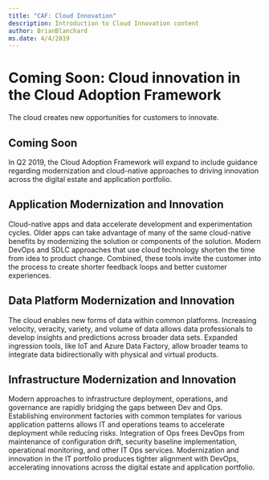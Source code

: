 ```yaml
---
title: "CAF: Cloud Innovation"
description: Introduction to Cloud Innovation content
author: BrianBlanchard
ms.date: 4/4/2019
---
```


# Coming Soon: Cloud innovation in the Cloud Adoption Framework

The cloud creates new opportunities for customers to innovate.

## Coming Soon

In Q2 2019, the Cloud Adoption Framework will expand to include guidance regarding modernization and cloud-native approaches to driving innovation across the digital estate and application portfolio.

## Application Modernization and Innovation

Cloud-native apps and data accelerate development and experimentation cycles. Older apps can take advantage of many of the same cloud-native benefits by modernizing the solution or components of the solution. Modern DevOps and SDLC approaches that use cloud technology shorten the time from idea to product change. Combined, these tools invite the customer into the process to create shorter feedback loops and better customer experiences.

## Data Platform Modernization and Innovation

The cloud enables new forms of data within common platforms. Increasing velocity, veracity, variety, and volume of data allows data professionals to develop insights and predictions across broader data sets. Expanded ingression tools, like IoT and Azure Data Factory, allow broader teams to integrate data bidirectionally with physical and virtual products.

## Infrastructure Modernization and Innovation

Modern approaches to infrastructure deployment, operations, and governance are rapidly bridging the gaps between Dev and Ops. Establishing environment factories with common templates for various application patterns allows IT and operations teams to accelerate deployment while reducing risks. Integration of Ops frees DevOps from maintenance of configuration drift, security baseline implementation, operational monitoring, and other IT Ops services. Modernization and innovation in the IT portfolio produces tighter alignment with DevOps, accelerating innovations across the digital estate and application portfolio.